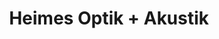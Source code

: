 ---
title: "Heimes Optik + Akustik"
url: /cochem/heimes-optik-akustik-moselpromenade/
shop: Hörgeräte
---